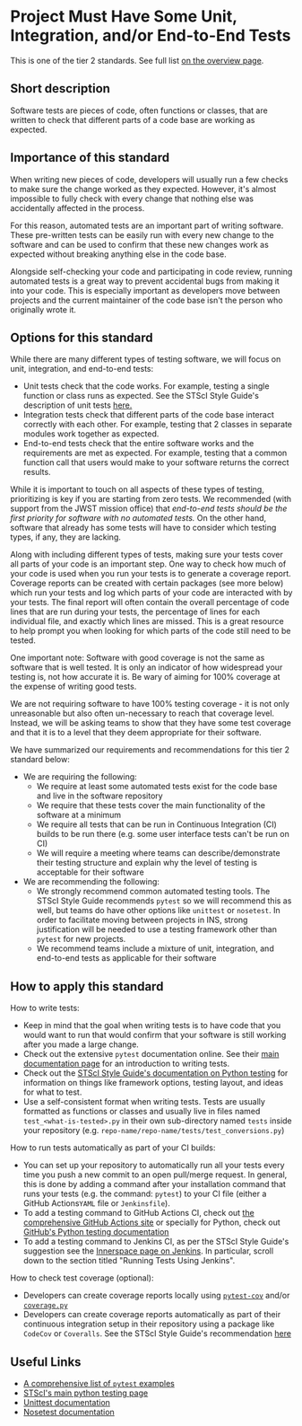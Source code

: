 # Project Must Have Some Unit, Integration, and/or End-to-End Tests

This is one of the tier 2 standards. See full list [on the overview page](README.md).

## Short description

Software tests are pieces of code, often functions or classes, that are written to check that different parts of a code base are working as expected.

## Importance of this standard

When writing new pieces of code, developers will usually run a few checks to make sure the change worked as they expected. However, it's almost impossible to fully check with every change that nothing else was accidentally affected in the process.

For this reason, automated tests are an important part of writing software. These pre-written tests can be easily run with every new change to the software and can be used to confirm that these new changes work as expected without breaking anything else in the code base.

Alongside self-checking your code and participating in code review, running automated tests is a great way to prevent accidental bugs from making it into your code. This is especially important as developers move between projects and the current maintainer of the code base isn't the person who originally wrote it.

## Options for this standard

While there are many different types of testing software, we will focus on unit, integration, and end-to-end tests:
- Unit tests check that the code works. For example, testing a single function or class runs as expected. See the STScI Style Guide's description of unit tests [here.](https://github.com/spacetelescope/style-guides/blob/master/guides/python-testing.md/#types-of-tests)
- Integration tests check that different parts of the code base interact correctly with each other. For example, testing that 2 classes in separate modules work together as expected.
- End-to-end tests check that the entire software works and the requirements are met as expected. For example, testing that a common function call that users would make to your software returns the correct results.

While it is important to touch on all aspects of these types of testing, prioritizing is key if you are starting from zero tests. We recommended (with support from the JWST mission office) that *end-to-end tests should be the first priority for software with no automated tests.* On the other hand, software that already has some tests will have to consider which testing types, if any, they are lacking.

Along with including different types of tests, making sure your tests cover all parts of your code is an important step. One way to check how much of your code is used when you run your tests is to generate a coverage report. Coverage reports can be created with certain packages (see more below) which run your tests and log which parts of your code are interacted with by your tests. The final report will often contain the overall percentage of code lines that are run during your tests, the percentage of lines for each individual file, and exactly which lines are missed. This is a great resource to help prompt you when looking for which parts of the code still need to be tested.

One important note: Software with good coverage is not the same as software that is well tested. It is only an indicator of how widespread your testing is, not how accurate it is. Be wary of aiming for 100% coverage at the expense of writing good tests.

We are not requiring software to have 100% testing coverage - it is not only unreasonable but also often un-necessary to reach that coverage level. Instead, we will be asking teams to show that they have some test coverage and that it is to a level that they deem appropriate for their software.

We have summarized our requirements and recommendations for this tier 2 standard below:
- We are requiring the following:
  - We require at least some automated tests exist for the code base and live in the software repository
  - We require that these tests cover the main functionality of the software at a minimum
  - We require all tests that can be run in Continuous Integration (CI) builds to be run there (e.g. some user interface tests can't be run on CI)
  - We will require a meeting where teams can describe/demonstrate their testing structure and explain why the level of testing is acceptable for their software
- We are recommending the following:
  - We strongly recommend common automated testing tools. The STScI Style Guide recommends `pytest` so we will recommend this as well, but teams do have other options like `unittest` or `nosetest`. In order to facilitate moving between projects in INS, strong justification will be needed to use a testing framework other than `pytest` for new projects.
  - We recommend teams include a mixture of unit, integration, and end-to-end tests as applicable for their software

## How to apply this standard

How to write tests:
- Keep in mind that the goal when writing tests is to have code that you would want to run that would confirm that your software is still working after you made a large change.
- Check out the extensive `pytest` documentation online. See their [main documentation page](https://docs.pytest.org/en/stable/index.html) for an introduction to writing tests.
- Check out the [STScI Style Guide's documentation on Python testing](https://github.com/spacetelescope/style-guides/blob/master/guides/python-testing.md/#testing-python-packages) for information on things like framework options, testing layout, and ideas for what to test.
- Use a self-consistent format when writing tests. Tests are usually formatted as functions or classes and usually live in files named `test_<what-is-tested>.py` in their own sub-directory named `tests` inside your repository (e.g. `repo-name/repo-name/tests/test_conversions.py`)

How to run tests automatically as part of your CI builds:
- You can set up your repository to automatically run all your tests every time you push a new commit to an open pull/merge request. In general, this is done by adding a command after your installation command that runs your tests (e.g. the command: `pytest`) to your CI file (either a GitHub Actions`YAML` file or `Jenkinsfile`).
- To add a testing command to GitHub Actions CI, check out [the comprehensive GitHub Actions site](https://docs.github.com/en/actions/learn-github-actions) or specially for Python, check out [GitHub's Python testing documentation](https://docs.github.com/en/actions/guides/building-and-testing-python#testing-your-code)
- To add a testing command to Jenkins CI, as per the STScI Style Guide's suggestion see the [Innerspace page on Jenkins](https://innerspace.stsci.edu/pages/viewpage.action?spaceKey=SSR&title=Users+Guide%3A+Running+Regression+Tests). In particular, scroll down to the section titled "Running Tests Using Jenkins".

How to check test coverage (optional):
- Developers can create coverage reports locally using [`pytest-cov`](https://pytest-cov.readthedocs.io/en/latest/readme.html) and/or [`coverage.py`](https://coverage.readthedocs.io/en/latest/)
- Developers can create coverage reports automatically as part of their continuous integration setup in their repository using a package like `CodeCov` or `Coveralls`. See the STScI Style Guide's recommendation [here](https://github.com/spacetelescope/style-guides/blob/master/guides/python-testing.md/#automated-test-code-coverage)

## Useful Links

- [A comprehensive list of `pytest` examples](https://docs.pytest.org/en/stable/example/index.html)
- [STScI's main python testing page](https://github.com/spacetelescope/style-guides/blob/master/guides/python-testing.md)
- [Unittest documentation](https://docs.python.org/3/library/unittest.html)
- [Nosetest documentation](https://nose.readthedocs.io/en/latest/)

